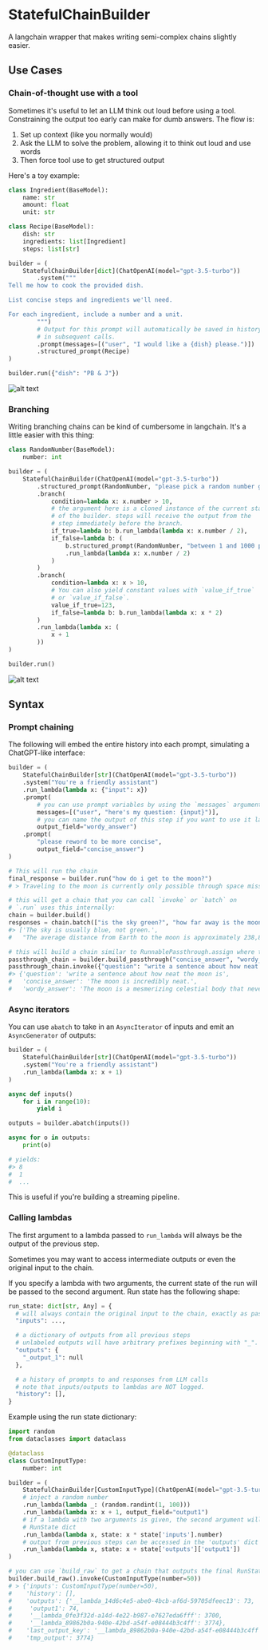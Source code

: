 # StatefulChainBuilder

A langchain wrapper that makes writing semi-complex chains slightly easier.

## Use Cases 

### Chain-of-thought use with a tool

Sometimes it's useful to let an LLM think out loud before using a tool. Constraining the output too early can make for dumb answers. The flow is:

1. Set up context (like you normally would)
2. Ask the LLM to solve the problem, allowing it to think out loud and use words
3. Then force tool use to get structured output

Here's a toy example:

```python
class Ingredient(BaseModel):
    name: str
    amount: float
    unit: str

class Recipe(BaseModel):
    dish: str
    ingredients: list[Ingredient]
    steps: list[str]

builder = (
    StatefulChainBuilder[dict](ChatOpenAI(model="gpt-3.5-turbo"))
        .system("""
Tell me how to cook the provided dish. 

List concise steps and ingredients we'll need. 

For each ingredient, include a number and a unit.
        """)
        # Output for this prompt will automatically be saved in history and included
        # in subsequent calls.
        .prompt(messages=[("user", "I would like a {dish} please.")])
        .structured_prompt(Recipe)
)

builder.run({"dish": "PB & J"})
```

![alt text](chain-of-thought.png)

### Branching

Writing branching chains can be kind of cumbersome in langchain. It's a little easier with this thing:

```python
class RandomNumber(BaseModel):
    number: int

builder = (
    StatefulChainBuilder(ChatOpenAI(model="gpt-3.5-turbo"))
        .structured_prompt(RandomNumber, "please pick a random number greater than 10")
        .branch(
            condition=lambda x: x.number > 10,
            # the argument here is a cloned instance of the current state
            # of the builder. steps will receive the output from the 
            # step immediately before the branch.
            if_true=lambda b: b.run_lambda(lambda x: x.number / 2),
            if_false=lambda b: (
                b.structured_prompt(RandomNumber, "between 1 and 1000 please")
                .run_lambda(lambda x: x.number / 2)
            )
        )
        .branch(
            condition=lambda x: x > 10,
            # You can also yield constant values with `value_if_true` 
            # or `value_if_false`.
            value_if_true=123,
            if_false=lambda b: b.run_lambda(lambda x: x * 2)
        )
        .run_lambda(lambda x: (
            x + 1
        ))
)

builder.run()
```

![alt text](branching.png)

## Syntax

### Prompt chaining

The following will embed the entire history into each prompt, simulating a ChatGPT-like interface:

```python
builder = (
    StatefulChainBuilder[str](ChatOpenAI(model="gpt-3.5-turbo"))
    .system("You're a friendly assistant")
    .run_lambda(lambda x: {"input": x})
    .prompt(
        # you can use prompt variables by using the `messages` argument
        messages=[("user", "here's my question: {input}")], 
        # you can name the output of this step if you want to use it later
        output_field="wordy_answer")
    .prompt(
        "please reword to be more concise", 
        output_field="concise_answer")
)

# This will run the chain
final_response = builder.run("how do i get to the moon?")
# > Traveling to the moon is currently only possible through space missions conducted by space agencies or private companies. Commercial space tourism programs may offer moon trips in the future, but they will likely be expensive and require preparation.

# this will get a chain that you can call `invoke` or `batch` on
# `.run` uses this internally:
chain = builder.build()
responses = chain.batch(["is the sky green?", "how far away is the moon?"])
#> ['The sky is usually blue, not green.',
#   "The average distance from Earth to the moon is approximately 238,855 miles (384,400 kilometers), but it can vary due to the moon's elliptical orbit."]

# this will build a chain similar to RunnablePassthrough.assign where the provided outputs are present in the input dictionary
passthrough_chain = builder.build_passthrough("concise_answer", "wordy_answer")
passthrough_chain.invoke({"question": "write a sentence about how neat the moon is"})
#> {'question': 'write a sentence about how neat the moon is',
#   'concise_answer': 'The moon is incredibly neat.',
#   'wordy_answer': 'The moon is a mesmerizing celestial body that never fails to captivate with its beauty and mystery.'}
```

### Async iterators

You can use `abatch` to take in an `AsyncIterator` of inputs and emit an `AsyncGenerator` of outputs:

```python
builder = (
    StatefulChainBuilder[str](ChatOpenAI(model="gpt-3.5-turbo"))
    .system("You're a friendly assistant")
    .run_lambda(lambda x: x + 1)
)

async def inputs()
    for i in range(10):
        yield i

outputs = builder.abatch(inputs())

async for o in outputs:
    print(o)

# yields:
#> 8
#  1
#  ...
```

This is useful if you're building a streaming pipeline.

### Calling lambdas

The first argument to a lambda passed to `run_lambda` will always be the output of the previous step.

Sometimes you may want to access intermediate outputs or even the original input to the chain.

If you specify a lambda with two arguments, the current state of the run will be passed to the second argument. Run state has the following shape:

```python
run_state: dict[str, Any] = {
  # will always contain the original input to the chain, exactly as passed in
  "inputs": ..., 

  # a dictionary of outputs from all previous steps
  # unlabeled outputs will have arbitrary prefixes beginning with "_".
  "outputs": {
    "_output_1": null
  },

  # a history of prompts to and responses from LLM calls
  # note that inputs/outputs to lambdas are NOT logged.
  "history": [],
}
```

Example using the run state dictionary:

```python
import random
from dataclasses import dataclass

@dataclass
class CustomInputType:
    number: int

builder = (
    StatefulChainBuilder[CustomInputType](ChatOpenAI(model="gpt-3.5-turbo"))
    # inject a random number
    .run_lambda(lambda _: (random.randint(1, 100)))
    .run_lambda(lambda x: x + 1, output_field="output1")
    # if a lambda with two arguments is given, the second argument will be the
    # RunState dict
    .run_lambda(lambda x, state: x * state['inputs'].number)
    # output from previous steps can be accessed in the 'outputs' dict
    .run_lambda(lambda x, state: x + state['outputs']['output1'])
)

# you can use `build_raw` to get a chain that outputs the final RunState
builder.build_raw().invoke(CustomInputType(number=50))
# > {'inputs': CustomInputType(number=50),
#    'history': [],
#    'outputs': {'__lambda_14d6c4e5-abe0-4bcb-af6d-59705dfeec13': 73,
#     'output1': 74,
#     '__lambda_0fe3f32d-a14d-4e22-b987-e7627eda6fff': 3700,
#     '__lambda_89862b0a-940e-42bd-a54f-e08444b3c4ff': 3774},
#    'last_output_key': '__lambda_89862b0a-940e-42bd-a54f-e08444b3c4ff',
#    'tmp_output': 3774}
```